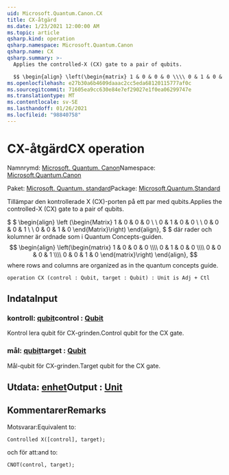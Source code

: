 ```yaml
---
uid: Microsoft.Quantum.Canon.CX
title: CX-åtgärd
ms.date: 1/23/2021 12:00:00 AM
ms.topic: article
qsharp.kind: operation
qsharp.namespace: Microsoft.Quantum.Canon
qsharp.name: CX
qsharp.summary: >-
  Applies the controlled-X (CX) gate to a pair of qubits.

  $$ \begin{align} \left(\begin{matrix} 1 & 0 & 0 & 0 \\\\ 0 & 1 & 0 & 0 \\\\ 0 & 0 & 0 & 1 \\\\ 0 & 0 & 1 & 0 \end{matrix}\right) \end{align}, $$ where rows and columns are organized as in the quantum concepts guide.
ms.openlocfilehash: e27b30a6b4609daaac2cc5eda68120115777af0c
ms.sourcegitcommit: 71605ea9cc630e84e7ef29027e1f0ea06299747e
ms.translationtype: MT
ms.contentlocale: sv-SE
ms.lasthandoff: 01/26/2021
ms.locfileid: "98840758"
---
```

# <a name="cx-operation"></a><span data-ttu-id="09a11-102">CX-åtgärd</span><span class="sxs-lookup"><span data-stu-id="09a11-102">CX operation</span></span>

<span data-ttu-id="09a11-103">Namnrymd: [Microsoft. Quantum. Canon](xref:Microsoft.Quantum.Canon)</span><span class="sxs-lookup"><span data-stu-id="09a11-103">Namespace: [Microsoft.Quantum.Canon](xref:Microsoft.Quantum.Canon)</span></span>

<span data-ttu-id="09a11-104">Paket: [Microsoft. Quantum. standard](https://nuget.org/packages/Microsoft.Quantum.Standard)</span><span class="sxs-lookup"><span data-stu-id="09a11-104">Package: [Microsoft.Quantum.Standard](https://nuget.org/packages/Microsoft.Quantum.Standard)</span></span>


<span data-ttu-id="09a11-105">Tillämpar den kontrollerade X (CX)-porten på ett par med qubits.</span><span class="sxs-lookup"><span data-stu-id="09a11-105">Applies the controlled-X (CX) gate to a pair of qubits.</span></span>

<span data-ttu-id="09a11-106">$ $ \begin{align} \left (\begin{Matrix} 1 & 0 & 0 & 0 \\ \\ 0 & 1 & 0 & 0 \\ \\ 0 & 0 & 0 & 1 \\ \\ 0 & 0 & 1 & 0 \end{Matrix}\right) \end{align}, $ $ där rader och kolumner är ordnade som i Quantum Concepts-guiden.</span><span class="sxs-lookup"><span data-stu-id="09a11-106">$$ \begin{align} \left(\begin{matrix} 1 & 0 & 0 & 0 \\\\ 0 & 1 & 0 & 0 \\\\ 0 & 0 & 0 & 1 \\\\ 0 & 0 & 1 & 0 \end{matrix}\right) \end{align}, $$ where rows and columns are organized as in the quantum concepts guide.</span></span>

```qsharp
operation CX (control : Qubit, target : Qubit) : Unit is Adj + Ctl
```


## <a name="input"></a><span data-ttu-id="09a11-107">Indata</span><span class="sxs-lookup"><span data-stu-id="09a11-107">Input</span></span>

### <a name="control--qubit"></a><span data-ttu-id="09a11-108">kontroll: [qubit](xref:microsoft.quantum.lang-ref.qubit)</span><span class="sxs-lookup"><span data-stu-id="09a11-108">control : [Qubit](xref:microsoft.quantum.lang-ref.qubit)</span></span>

<span data-ttu-id="09a11-109">Kontrol lera qubit för CX-grinden.</span><span class="sxs-lookup"><span data-stu-id="09a11-109">Control qubit for the CX gate.</span></span>


### <a name="target--qubit"></a><span data-ttu-id="09a11-110">mål: [qubit](xref:microsoft.quantum.lang-ref.qubit)</span><span class="sxs-lookup"><span data-stu-id="09a11-110">target : [Qubit](xref:microsoft.quantum.lang-ref.qubit)</span></span>

<span data-ttu-id="09a11-111">Mål-qubit för CX-grinden.</span><span class="sxs-lookup"><span data-stu-id="09a11-111">Target qubit for the CX gate.</span></span>



## <a name="output--unit"></a><span data-ttu-id="09a11-112">Utdata: [enhet](xref:microsoft.quantum.lang-ref.unit)</span><span class="sxs-lookup"><span data-stu-id="09a11-112">Output : [Unit](xref:microsoft.quantum.lang-ref.unit)</span></span>



## <a name="remarks"></a><span data-ttu-id="09a11-113">Kommentarer</span><span class="sxs-lookup"><span data-stu-id="09a11-113">Remarks</span></span>

<span data-ttu-id="09a11-114">Motsvarar:</span><span class="sxs-lookup"><span data-stu-id="09a11-114">Equivalent to:</span></span>

```qsharp
Controlled X([control], target);
```

<span data-ttu-id="09a11-115">och för att:</span><span class="sxs-lookup"><span data-stu-id="09a11-115">and to:</span></span>

```qsharp
CNOT(control, target);
```